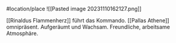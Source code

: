 #location/place 
![[Pasted image 20231110162127.png]]

[[Rinaldus Flammenherz]] führt das Kommando.
[[Pallas Athene]] omnipräsent. Aufgeräumt und Wachsam. Freundliche, arbeitsame Atmosphäre.

